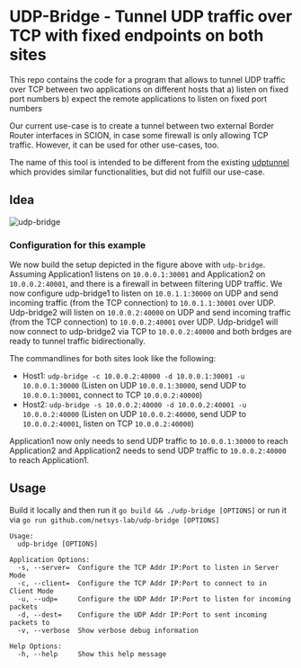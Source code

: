 # UDP-Bridge - Tunnel UDP traffic over TCP with fixed endpoints on both sites
This repo contains the code for a program that allows to tunnel UDP traffic over TCP between two applications on different hosts that
a) listen on fixed port numbers
b) expect the remote applications to listen on fixed port numbers

Our current use-case is to create a tunnel between two external Border Router interfaces in SCION, in case some firewall is only allowing TCP traffic. However, it can be used for other use-cases, too.

The name of this tool is intended to be different from the existing [udptunnel](https://manpages.ubuntu.com/manpages/jammy/man1/udptunnel.1.html) which provides similar functionalities, but did not fulfill our use-case.

## Idea
![udp-bridge](https://github.com/netsys-lab/udp-bridge/assets/32448709/83e1d489-1f7b-4a8d-9983-101d7c83d112)

### Configuration for this example
We now build the setup depicted in the figure above with `udp-bridge`. Assuming Application1 listens on `10.0.0.1:30001` and Application2 on `10.0.0.2:40001`, and there is a firewall in between filtering UDP traffic. We now configure udp-bridge1 to listen on `10.0.1.1:30000` on UDP and send incoming traffic (from the TCP connection) to `10.0.1.1:30001` over UDP. Udp-bridge2 will listen on `10.0.0.2:40000` on UDP and send incoming traffic (from the TCP connection) to `10.0.0.2:40001` over UDP. Udp-bridge1 will now connect to udp-bridge2 via TCP to `10.0.0.2:40000` and both brdges are ready to tunnel traffic bidirectionally. 

The commandlines for both sites look like the following:
- Host1: `udp-bridge -c 10.0.0.2:40000 -d 10.0.0.1:30001 -u 10.0.0.1:30000` (Listen on UDP `10.0.0.1:30000`, send UDP to `10.0.0.1:30001`, connect to TCP `10.0.0.2:40000`)
- Host2: `udp-bridge -s 10.0.0.2:40000 -d 10.0.0.2:40001 -u 10.0.0.2:40000` (Listen on UDP `10.0.0.2:40000`, send UDP to `10.0.0.2:40001`, listen on TCP `10.0.0.2:40000`)

Application1 now only needs to send UDP traffic to `10.0.0.1:30000` to reach Application2 and Application2 needs to send UDP traffic to `10.0.0.2:40000` to reach Application1.

## Usage
Build it locally and then run it `go build && ./udp-bridge [OPTIONS]` or run it via `go run github.com/netsys-lab/udp-bridge [OPTIONS]`

```
Usage:
  udp-bridge [OPTIONS]

Application Options:
  -s, --server=  Configure the TCP Addr IP:Port to listen in Server Mode
  -c, --client=  Configure the TCP Addr IP:Port to connect to in Client Mode
  -u, --udp=     Configure the UDP Addr IP:Port to listen for incoming packets
  -d, --dest=    Configure the UDP Addr IP:Port to sent incoming packets to
  -v, --verbose  Show verbose debug information

Help Options:
  -h, --help     Show this help message
```
